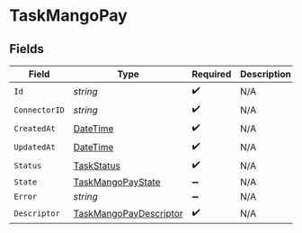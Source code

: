 # TaskMangoPay


## Fields

| Field                                                                                 | Type                                                                                  | Required                                                                              | Description                                                                           |
| ------------------------------------------------------------------------------------- | ------------------------------------------------------------------------------------- | ------------------------------------------------------------------------------------- | ------------------------------------------------------------------------------------- |
| `Id`                                                                                  | *string*                                                                              | :heavy_check_mark:                                                                    | N/A                                                                                   |
| `ConnectorID`                                                                         | *string*                                                                              | :heavy_check_mark:                                                                    | N/A                                                                                   |
| `CreatedAt`                                                                           | [DateTime](https://learn.microsoft.com/en-us/dotnet/api/system.datetime?view=net-5.0) | :heavy_check_mark:                                                                    | N/A                                                                                   |
| `UpdatedAt`                                                                           | [DateTime](https://learn.microsoft.com/en-us/dotnet/api/system.datetime?view=net-5.0) | :heavy_check_mark:                                                                    | N/A                                                                                   |
| `Status`                                                                              | [TaskStatus](../../Models/Components/TaskStatus.md)                                   | :heavy_check_mark:                                                                    | N/A                                                                                   |
| `State`                                                                               | [TaskMangoPayState](../../Models/Components/TaskMangoPayState.md)                     | :heavy_minus_sign:                                                                    | N/A                                                                                   |
| `Error`                                                                               | *string*                                                                              | :heavy_minus_sign:                                                                    | N/A                                                                                   |
| `Descriptor`                                                                          | [TaskMangoPayDescriptor](../../Models/Components/TaskMangoPayDescriptor.md)           | :heavy_check_mark:                                                                    | N/A                                                                                   |